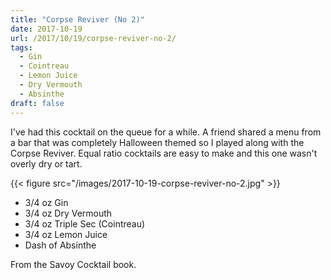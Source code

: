 ```yaml
---
title: "Corpse Reviver (No 2)"
date: 2017-10-19
url: /2017/10/19/corpse-reviver-no-2/
tags:
  - Gin
  - Cointreau
  - Lemon Juice
  - Dry Vermouth
  - Absinthe
draft: false
---
```


I've had this cocktail on the queue for a while. A friend shared a menu from a bar that was completely Halloween themed so I played along with the Corpse Reviver. Equal ratio cocktails are easy to make and this one wasn't overly dry or tart. 

{{< figure src="/images/2017-10-19-corpse-reviver-no-2.jpg" >}}

* 3/4 oz Gin
* 3/4 oz Dry Vermouth
* 3/4 oz Triple Sec (Cointreau)
* 3/4 oz Lemon Juice
* Dash of Absinthe

From the Savoy Cocktail book.
